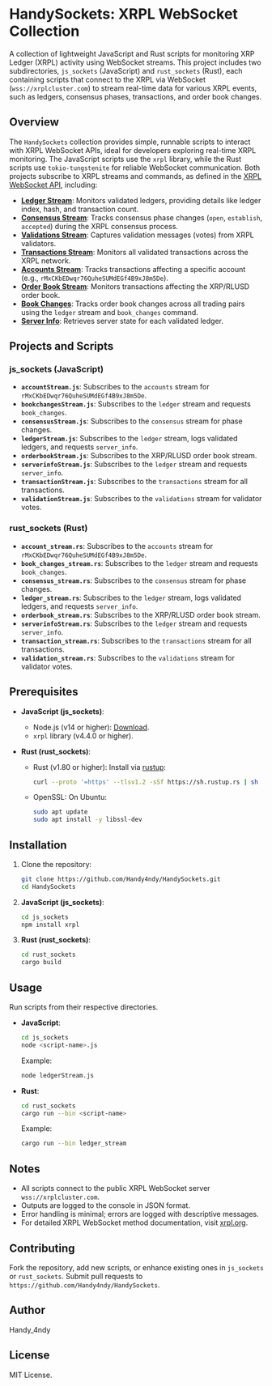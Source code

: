 # HandySockets: XRPL WebSocket Collection

A collection of lightweight JavaScript and Rust scripts for monitoring XRP Ledger (XRPL) activity using WebSocket streams. This project includes two subdirectories, `js_sockets` (JavaScript) and `rust_sockets` (Rust), each containing scripts that connect to the XRPL via WebSocket (`wss://xrplcluster.com`) to stream real-time data for various XRPL events, such as ledgers, consensus phases, transactions, and order book changes.

## Overview

The `HandySockets` collection provides simple, runnable scripts to interact with XRPL WebSocket APIs, ideal for developers exploring real-time XRPL monitoring. The JavaScript scripts use the `xrpl` library, while the Rust scripts use `tokio-tungstenite` for reliable WebSocket communication. Both projects subscribe to XRPL streams and commands, as defined in the [XRPL WebSocket API](https://xrpl.org/docs/references/http-websocket-apis/public-api-methods/subscription-methods/), including:

- **[Ledger Stream](https://xrpl.org/docs/references/http-websocket-apis/public-api-methods/subscription-methods/subscribe#ledger-stream)**: Monitors validated ledgers, providing details like ledger index, hash, and transaction count.
- **[Consensus Stream](https://xrpl.org/docs/references/http-websocket-apis/public-api-methods/subscription-methods/subscribe#consensus-stream)**: Tracks consensus phase changes (`open`, `establish`, `accepted`) during the XRPL consensus process.
- **[Validations Stream](https://xrpl.org/docs/references/http-websocket-apis/public-api-methods/subscription-methods/subscribe#validations-stream)**: Captures validation messages (votes) from XRPL validators.
- **[Transactions Stream](https://xrpl.org/docs/references/http-websocket-apis/public-api-methods/subscription-methods/subscribe#transaction-streams)**: Monitors all validated transactions across the XRPL network.
- **[Accounts Stream](https://xrpl.org/docs/references/http-websocket-apis/public-api-methods/subscription-methods/subscribe#accounts)**: Tracks transactions affecting a specific account (e.g., `rMxCKbEDwqr76QuheSUMdEGf4B9xJ8m5De`).
- **[Order Book Stream](https://xrpl.org/docs/references/http-websocket-apis/public-api-methods/subscription-methods/subscribe#order-book-streams)**: Monitors transactions affecting the XRP/RLUSD order book.
- **[Book Changes](https://xrpl.org/docs/references/http-websocket-apis/public-api-methods/subscription-methods/subscribe#book-changes-stream)**: Tracks order book changes across all trading pairs using the `ledger` stream and `book_changes` command.
- **[Server Info](https://xrpl.org/docs/references/http-websocket-apis/public-api-methods/server-info-methods)**: Retrieves server state for each validated ledger.

## Projects and Scripts

### js_sockets (JavaScript)
- **`accountStream.js`**: Subscribes to the `accounts` stream for `rMxCKbEDwqr76QuheSUMdEGf4B9xJ8m5De`.
- **`bookchangesStream.js`**: Subscribes to the `ledger` stream and requests `book_changes`.
- **`consensusStream.js`**: Subscribes to the `consensus` stream for phase changes.
- **`ledgerStream.js`**: Subscribes to the `ledger` stream, logs validated ledgers, and requests `server_info`.
- **`orderbookStream.js`**: Subscribes to the XRP/RLUSD order book stream.
- **`serverinfoStream.js`**: Subscribes to the `ledger` stream and requests `server_info`.
- **`transactionStream.js`**: Subscribes to the `transactions` stream for all transactions.
- **`validationStream.js`**: Subscribes to the `validations` stream for validator votes.

### rust_sockets (Rust)
- **`account_stream.rs`**: Subscribes to the `accounts` stream for `rMxCKbEDwqr76QuheSUMdEGf4B9xJ8m5De`.
- **`book_changes_stream.rs`**: Subscribes to the `ledger` stream and requests `book_changes`.
- **`consensus_stream.rs`**: Subscribes to the `consensus` stream for phase changes.
- **`ledger_stream.rs`**: Subscribes to the `ledger` stream, logs validated ledgers, and requests `server_info`.
- **`orderbook_stream.rs`**: Subscribes to the XRP/RLUSD order book stream.
- **`serverinfoStream.rs`**: Subscribes to the `ledger` stream and requests `server_info`.
- **`transaction_stream.rs`**: Subscribes to the `transactions` stream for all transactions.
- **`validation_stream.rs`**: Subscribes to the `validations` stream for validator votes.

## Prerequisites

- **JavaScript (js_sockets)**:
  - Node.js (v14 or higher): [Download](https://nodejs.org/).
  - `xrpl` library (v4.4.0 or higher).

- **Rust (rust_sockets)**:
  - Rust (v1.80 or higher): Install via [rustup](https://rustup.rs/):
    ```bash
    curl --proto '=https' --tlsv1.2 -sSf https://sh.rustup.rs | sh
    ```
  - OpenSSL: On Ubuntu:
    ```bash
    sudo apt update
    sudo apt install -y libssl-dev
    ```

## Installation

1. Clone the repository:
   ```bash
   git clone https://github.com/Handy4ndy/HandySockets.git
   cd HandySockets
   ```

2. **JavaScript (js_sockets)**:
   ```bash
   cd js_sockets
   npm install xrpl
   ```

3. **Rust (rust_sockets)**:
   ```bash
   cd rust_sockets
   cargo build
   ```

## Usage

Run scripts from their respective directories.

- **JavaScript**:
  ```bash
  cd js_sockets
  node <script-name>.js
  ```
  Example:
  ```bash
  node ledgerStream.js
  ```

- **Rust**:
  ```bash
  cd rust_sockets
  cargo run --bin <script-name>
  ```
  Example:
  ```bash
  cargo run --bin ledger_stream
  ```

## Notes
- All scripts connect to the public XRPL WebSocket server `wss://xrplcluster.com`.
- Outputs are logged to the console in JSON format.
- Error handling is minimal; errors are logged with descriptive messages.
- For detailed XRPL WebSocket method documentation, visit [xrpl.org](https://xrpl.org/docs/references/http-websocket-apis/).

## Contributing
Fork the repository, add new scripts, or enhance existing ones in `js_sockets` or `rust_sockets`. Submit pull requests to `https://github.com/Handy4ndy/HandySockets`.

## Author
Handy_4ndy

## License
MIT License.
